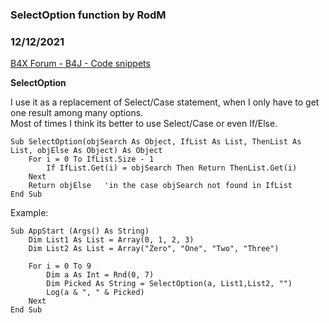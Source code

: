 ### SelectOption function by RodM
### 12/12/2021
[B4X Forum - B4J - Code snippets](https://www.b4x.com/android/forum/threads/136784/)

**SelectOption**  
  
I use it as a replacement of Select/Case statement, when I only have to get one result among many options.  
Most of times I think its better to use Select/Case or even If/Else.  
  
  

```B4X
Sub SelectOption(objSearch As Object, IfList As List, ThenList As List, objElse As Object) As Object  
    For i = 0 To IfList.Size - 1  
        If IfList.Get(i) = objSearch Then Return ThenList.Get(i)  
    Next  
    Return objElse   'in the case objSearch not found in IfList  
End Sub
```

  
  
Example:  

```B4X
Sub AppStart (Args() As String)  
    Dim List1 As List = Array(0, 1, 2, 3)  
    Dim List2 As List = Array("Zero", "One", "Two", "Three")  
      
    For i = 0 To 9  
        Dim a As Int = Rnd(0, 7)  
        Dim Picked As String = SelectOption(a, List1,List2, "")  
        Log(a & ", " & Picked)  
    Next  
End Sub
```